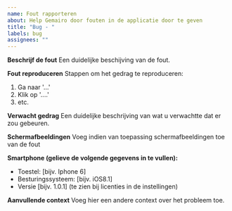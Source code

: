 ```yaml
---
name: Fout rapporteren
about: Help Gemairo door fouten in de applicatie door te geven
title: "Bug - "
labels: bug
assignees: ""
---
```


**Beschrijf de fout**
Een duidelijke beschijving van de fout.

**Fout reproduceren**
Stappen om het gedrag te reproduceren:

1. Ga naar '...'
2. Klik op '....'
3. etc.

**Verwacht gedrag**
Een duidelijke beschrijving van wat u verwachtte dat er zou gebeuren.

**Schermafbeeldingen**
Voeg indien van toepassing schermafbeeldingen toe van de fout

**Smartphone (gelieve de volgende gegevens in te vullen):**

- Toestel: [bijv. Iphone 6]
- Besturingssysteem: [bijv. iOS8.1]
- Versie [bijv. 1.0.1] (te zien bij licenties in de instellingen)

**Aanvullende context**
Voeg hier een andere context over het probleem toe.
